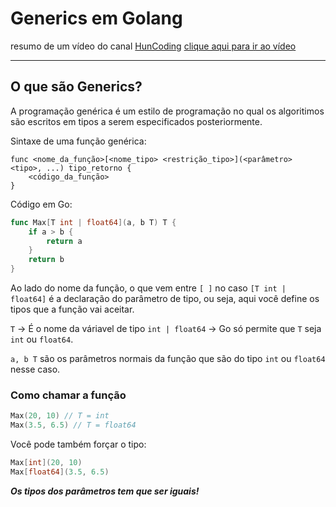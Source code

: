 # Generics em Golang

resumo de um vídeo do canal <a href="https://www.youtube.com/@huncoding">HunCoding</a> 
<a href="https://www.youtube.com/watch?v=nD_6L2PBfaE">clique aqui para ir ao vídeo</a>

<hr>

## O que são Generics?
A programação genérica é um estilo de programação no qual os algoritimos são escritos em tipos a serem especificados posteriormente.

Sintaxe de uma função genérica:
```
func <nome_da_função>[<nome_tipo> <restrição_tipo>](<parâmetro> <tipo>, ...) tipo_retorno {
    <código_da_função>
}
```
Código em Go:

```go
func Max[T int | float64](a, b T) T {
	if a > b {
		return a
	}
	return b
}
```
Ao lado do nome da função, o que vem entre `[ ]` no caso `[T int | float64]` é a declaração do parâmetro de tipo, ou seja, aqui você define os tipos que a função vai aceitar.

`T` -> É o nome da váriavel de tipo
`int | float64` -> Go só permite que `T` seja `int` ou `float64`.

`a, b T` são os parâmetros normais da função que são do tipo `int` ou `float64` nesse caso.

### Como chamar a função

```go
Max(20, 10) // T = int
Max(3.5, 6.5) // T = float64
```
Você pode também forçar o tipo:
```go
Max[int](20, 10)
Max[float64](3.5, 6.5)
```

<i><b>Os tipos dos parâmetros tem que ser iguais!</b></i>




